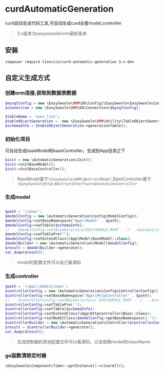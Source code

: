 # curdAutomaticGeneration
curd自动生成代码工具,可自动生成curd全套model,controller

> 3.x版本为easyswoole/orm最新版本
## 安装
```
composer require tioncico/curd-automatic-generation 3.x-dev
```  

## 自定义生成方式

### 创建orm连接,获取到数据表数据
```php
$mysqlConfig = new \EasySwoole\ORM\Db\Config(\EasySwoole\EasySwoole\Config::getInstance()->getConf('MYSQL'));
$connection = new \EasySwoole\ORM\Db\Connection($mysqlConfig);

$tableName = 'user_list';
$tableObjectGeneration =  new \EasySwoole\ORM\Utility\TableObjectGeneration($connection, $tableName);
$schemaInfo = $tableObjectGeneration->generationTable();
```


### 初始化项目
可自动生成baseModel和baseController，生成到App目录之下
```php
$init = new \AutomaticGeneration\Init();
$init->initBaseModel();
$init->initBaseController();
```
> BaseModel基于`\EasySwoole\ORM\AbstractModel`,BaseController基于`\EasySwoole\Http\AbstractInterface\AnnotationController`

### 生成model
```php

$path = '\\User';
$modelConfig = new \AutomaticGeneration\Config\ModelConfig();
$modelConfig->setBaseNamespace("App\\Model" . $path);
$modelConfig->setTable($schemaInfo);
//    $modelConfig->setBaseDirectory(EASYSWOOLE_ROOT . '/' .\AutomaticGeneration\AppLogic::getAppPath() . 'Model');
$modelConfig->setTablePre("");
$modelConfig->setExtendClass(\App\Model\BaseModel::class);
$modelBuilder = new \AutomaticGeneration\Model($modelConfig);
$result = $modelBuilder->generate();
var_dump($result);

```
> model的配置文件可以自己看源码

### 生成controller
```php
$path = '\\Api\\Admin\\User';
$controllerConfig = new \AutomaticGeneration\Config\ControllerConfig();
$controllerConfig->setBaseNamespace("App\\HttpController" . $path);
//    $controllerConfig->setBaseDirectory( EASYSWOOLE_ROOT . '/' . $automatic::APP_PATH . '/HttpController/Api/');
$controllerConfig->setTablePre('');
$controllerConfig->setTable($schemaInfo);
$controllerConfig->setExtendClass(\App\HttpController\Base::class);
$controllerConfig->setModelClass($modelConfig->getBaseNamespace().'\\'.$modelBuilder->getClassName());
$controllerBuilder = new \AutomaticGeneration\Controller($controllerConfig);
$result = $controllerBuilder->generate();
var_dump($result);
```
> 生成控制器的其他配置文件可以看源码，以及依赖model的className

### go函数清除定时器
```php
\EasySwoole\Component\Timer::getInstance()->clearAll();

```


